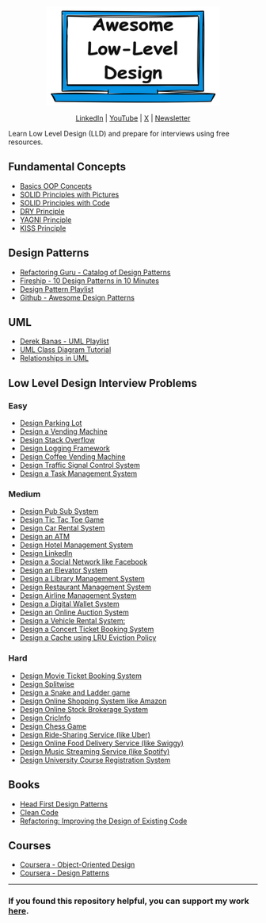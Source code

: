 <p align="center">
  <img src="images/lld-repo-logo.png" width="350" height="200">
</p>
<p align="center">
  <a href="https://www.linkedin.com/in/ashishps1/">LinkedIn</a> | <a href="https://www.youtube.com/@ashishps_1/videos">YouTube</a> | <a href="https://twitter.com/ashishps_1">X</a> | <a href="https://newsletter.ashishps.com/">Newsletter</a>
</p>
Learn Low Level Design (LLD) and prepare for interviews using free resources.

## Fundamental Concepts
- [Basics OOP Concepts](https://newsletter.ashishps.com/p/basic-oop-concepts-explained-with-code)
- [SOLID Principles with Pictures](https://medium.com/backticks-tildes/the-s-o-l-i-d-principles-in-pictures-b34ce2f1e898)
- [SOLID Principles with Code](https://newsletter.ashishps.com/p/solid-principles-explained-with-code)
- [DRY Principle](concepts/DRY.md)
- [YAGNI Principle](concepts/YAGNI.md)
- [KISS Principle](concepts/KISS.md)

## Design Patterns
- [Refactoring Guru - Catalog of Design Patterns](https://refactoring.guru/design-patterns/catalog)
- [Fireship - 10 Design Patterns in 10 Minutes](https://www.youtube.com/watch?v=tv-_1er1mWI&pp=ygUPZGVzaWduIHBhdHRlcm5z)
- [Design Pattern Playlist](https://www.youtube.com/watch?v=v9ejT8FO-7I&list=PLrhzvIcii6GNjpARdnO4ueTUAVR9eMBpc)
- [Github - Awesome Design Patterns](https://github.com/DovAmir/awesome-design-patterns)

## UML
- [Derek Banas - UML Playlist](https://www.youtube.com/playlist?list=PLGLfVvz_LVvQ5G-LdJ8RLqe-ndo7QITYc)
- [UML Class Diagram Tutorial](https://www.visual-paradigm.com/guide/uml-unified-modeling-language/uml-class-diagram-tutorial/)
- [Relationships in UML](https://blog.visual-paradigm.com/what-are-the-six-types-of-relationships-in-uml-class-diagrams/)

## Low Level Design Interview Problems
### Easy
- [Design Parking Lot](problems/parking-lot.md)
- [Design a Vending Machine](https://medium.com/swlh/vending-machine-design-a-state-design-pattern-approach-5b7e1a026cd2)
- [Design Stack Overflow](problems/stack-overflow.md)
- [Design Logging Framework](problems/logging-framework.md)
- [Design Coffee Vending Machine](problems/coffee-vending-machine.md)
- [Design Traffic Signal Control System](problems/traffic-signal.md)
- [Design a Task Management System](problems/task-management-system.md)
### Medium
- [Design Pub Sub System](problems/pub-sub-system.md)
- [Design Tic Tac Toe Game](problems/tic-tac-toe.md)
- [Design Car Rental System](problems/car-rental-system.md)
- [Design an ATM](problems/atm.md)
- [Design Hotel Management System](problems/hotel-management-system.md)
- [Design LinkedIn](problems/linkedin.md)
- [Design a Social Network like Facebook](problems/facebook.md)
- [Design an Elevator System](problems/elevator-system.md)
- [Design a Library Management System](problems/library-management-system.md)
- [Design Restaurant Management System](problems/restaurant-management-system.md)
- [Design Airline Management System](problems/airline-management-system.md)
- [Design a Digital Wallet System](problems/digital-wallet-system.md)
- [Design an Online Auction System](problems/online-auction-system.md)
- [Design a Vehicle Rental System:](problems/vehicle-rental-system.md)
- [Design a Concert Ticket Booking System](problems/concert-ticketing-system.md)
- [Design a Cache using LRU Eviction Policy](problems/lru-cache.md)
### Hard
- [Design Movie Ticket Booking System](https://www.youtube.com/watch?v=CC7DwkQOsS0&list=PLAC2AM9O1C5KioUMeH9qIjbAV_RMmX8rd&index=8)
- [Design Splitwise](https://workat.tech/machine-coding/editorial/how-to-design-splitwise-machine-coding-ayvnfo1tfst6)
- [Design a Snake and Ladder game](https://workat.tech/machine-coding/editorial/how-to-design-snake-and-ladder-machine-coding-ehskk9c40x2w)
- [Design Online Shopping System like Amazon](problems/amazon.md)
- [Design Online Stock Brokerage System](problems/online-stock-brokerage-system.md)
- [Design CricInfo](https://www.youtube.com/watch?v=VDqwCo6lhkY&list=PLAC2AM9O1C5KioUMeH9qIjbAV_RMmX8rd&index=6)
- [Design Chess Game](problems/chess-game.md)
- [Design Ride-Sharing Service (like Uber)](problems/ride-sharing-service.md)
- [Design Online Food Delivery Service (like Swiggy)](problems/food-delivery-service.md)
- [Design Music Streaming Service (like Spotify)](problems/music-streaming-service.md)
- [Design University Course Registration System](problems/course-registration-system.md)

## Books
- [Head First Design Patterns](https://www.amazon.com/Head-First-Design-Patterns-Object-Oriented/dp/149207800X/)
- [Clean Code](https://www.amazon.com/Clean-Code-Handbook-Software-Craftsmanship/dp/B08X8ZXT15)
- [Refactoring: Improving the Design of Existing Code](https://www.amazon.com/Refactoring-Improving-Existing-Addison-Wesley-Signature/dp/0134757599/)

## Courses
- [Coursera - Object-Oriented Design](https://www.coursera.org/learn/object-oriented-design)
- [Coursera - Design Patterns](https://www.coursera.org/learn/design-patterns)
---
### If you found this repository helpful, you can support my work [here](https://buymeacoffee.com/ashishps).

